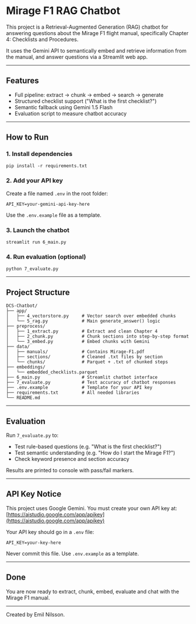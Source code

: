 # Mirage F1 RAG Chatbot

This project is a Retrieval-Augmented Generation (RAG) chatbot for answering questions about the Mirage F1 flight manual, specifically Chapter 4: Checklists and Procedures.

It uses the Gemini API to semantically embed and retrieve information from the manual, and answer questions via a Streamlit web app.

---

## Features

* Full pipeline: extract → chunk → embed → search → generate
* Structured checklist support ("What is the first checklist?")
* Semantic fallback using Gemini 1.5 Flash
* Evaluation script to measure chatbot accuracy

---

## How to Run

### 1. Install dependencies

```
pip install -r requirements.txt
```

### 2. Add your API key

Create a file named `.env` in the root folder:

```
API_KEY=your-gemini-api-key-here
```

Use the `.env.example` file as a template.

### 3. Launch the chatbot

```
streamlit run 6_main.py
```

### 4. Run evaluation (optional)

```
python 7_evaluate.py
```

---

## Project Structure

```text
DCS-Chatbot/
├── app/
│   ├── 4_vectorstore.py     # Vector search over embedded chunks
│   └── 5_rag.py             # Main generate_answer() logic
├── preprocess/
│   ├── 1_extract.py         # Extract and clean Chapter 4
│   ├── 2_chunk.py           # Chunk sections into step-by-step format
│   └── 3_embed.py           # Embed chunks with Gemini
├── data/
│   ├── manuals/             # Contains Mirage-F1.pdf
│   ├── sections/            # Cleaned .txt files by section
│   └── chunks/              # Parquet + .txt of chunked steps
├── embeddings/
│   └── embedded_checklists.parquet
├── 6_main.py                # Streamlit chatbot interface
├── 7_evaluate.py            # Test accuracy of chatbot responses
├── .env.example             # Template for your API key
├── requirements.txt         # All needed libraries
└── README.md
```

---

## Evaluation

Run `7_evaluate.py` to:

* Test rule-based questions (e.g. "What is the first checklist?")
* Test semantic understanding (e.g. "How do I start the Mirage F1?")
* Check keyword presence and section accuracy

Results are printed to console with pass/fail markers.

---

## API Key Notice

This project uses Google Gemini. You must create your own API key at:
[https://aistudio.google.com/app/apikey](https://aistudio.google.com/app/apikey)

Your API key should go in a `.env` file:

```
API_KEY=your-key-here
```

Never commit this file. Use `.env.example` as a template.

---

## Done

You are now ready to extract, chunk, embed, evaluate and chat with the Mirage F1 manual.

---

Created by Emil Nilsson.
